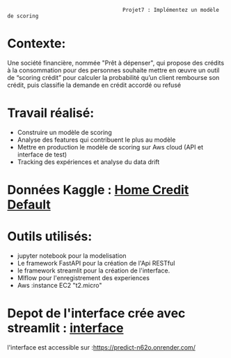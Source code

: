                                          Projet7 : Implémentez un modèle de scoring 
# Contexte:
Une société financière, nommée "Prêt à dépenser", qui propose des crédits à la consommation pour des personnes souhaite mettre en œuvre un outil de “scoring crédit” pour calculer la probabilité qu’un client rembourse son crédit, puis classifie la demande en crédit accordé ou refusé​

# Travail réalisé:​
* Construire un modèle de scoring​
* Analyse des features qui contribuent le plus au modèle​
* Mettre en production le modèle de scoring sur Aws cloud  (API et interface de test)​
* Tracking des expériences et analyse du data drift​
# Données Kaggle : [Home Credit Default](https://www.kaggle.com/c/home-credit-default-risk/data)
# Outils utilisés:
* jupyter notebook pour la modelisation 
* Le framework FastAPI pour la création de l'Api RESTful 
* le framework streamlit  pour la création de l'interface. 
* Mlflow pour l'enregistrement des experiences
* Aws :instance EC2 "t2.micro" 
# Depot de l'interface crée avec streamlit : [interface](https://github.com/bendoumahosni/strprojet7/tree/master)
  l'interface est accessible sur :https://predict-n62o.onrender.com/
